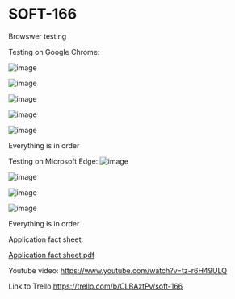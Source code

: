 # SOFT-166
Browswer testing

Testing on Google Chrome:

![image](https://user-images.githubusercontent.com/57762628/71785726-ee9fc900-2ffa-11ea-876e-88959feda7c3.png)

![image](https://user-images.githubusercontent.com/57762628/71785732-08d9a700-2ffb-11ea-83e1-de45ad6b0abd.png)

![image](https://user-images.githubusercontent.com/57762628/71785747-34f52800-2ffb-11ea-8aee-8e9bcd38fb43.png)

![image](https://user-images.githubusercontent.com/57762628/71785782-a0d79080-2ffb-11ea-8a21-639758db058a.png)

![image](https://user-images.githubusercontent.com/57762628/71785762-61a93f80-2ffb-11ea-8dc3-4d2fcfb9e8fa.png)

Everything is in order

Testing on Microsoft Edge:
![image](https://user-images.githubusercontent.com/57762628/72021340-af28e500-3265-11ea-88a3-a16b100133c6.png)

![image](https://user-images.githubusercontent.com/57762628/72021376-c962c300-3265-11ea-8990-1c651023f4ae.png)

![image](https://user-images.githubusercontent.com/57762628/72021409-d8e20c00-3265-11ea-858d-fb17981dfe0e.png)

![image](https://user-images.githubusercontent.com/57762628/72021838-e946b680-3266-11ea-9525-79aad45318ba.png)

Everything is in order

Application fact sheet:

[Application fact sheet.pdf](https://github.com/Jazib-Khan/SOFT-166/files/4024390/Application.fact.sheet.pdf)

Youtube video: https://www.youtube.com/watch?v=tz-r6H49ULQ

Link to Trello https://trello.com/b/CLBAztPv/soft-166
